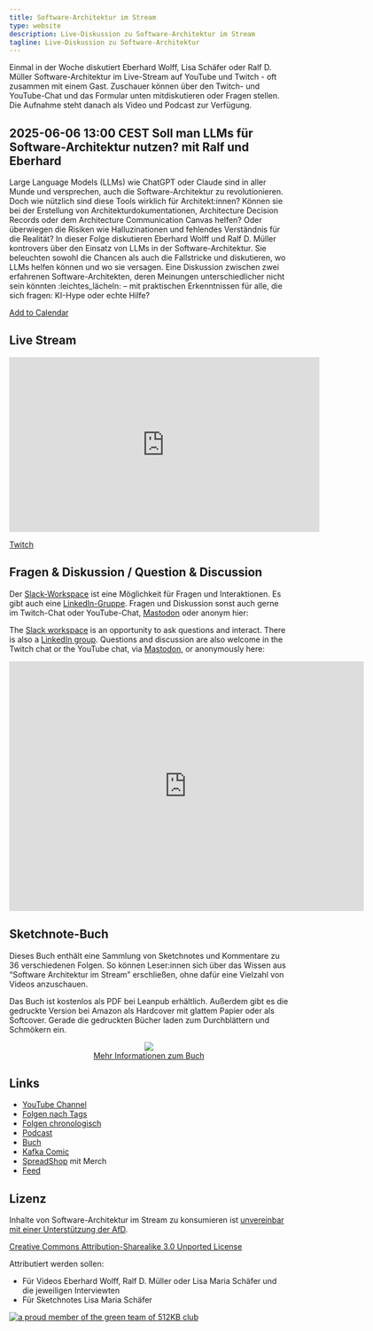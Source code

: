 ```yaml
---
title: Software-Architektur im Stream
type: website
description: Live-Diskussion zu Software-Architektur im Stream
tagline: Live-Diskussion zu Software-Architektur
---
```


Einmal in der Woche diskutiert Eberhard Wolff, Lisa Schäfer oder Ralf
D. Müller
Software-Architektur im
Live-Stream auf YouTube und Twitch - oft zusammen mit einem
Gast. Zuschauer können über den Twitch- und YouTube-Chat und
das Formular unten mitdiskutieren oder Fragen
stellen. 
Die Aufnahme steht danach als Video und Podcast zur Verfügung.

## 2025-06-06 13:00 CEST Soll man LLMs für Software-Architektur nutzen?  mit Ralf und Eberhard

Large Language Models (LLMs) wie ChatGPT oder Claude sind in aller
Munde und versprechen, auch die Software-Architektur zu
revolutionieren. Doch wie nützlich sind diese Tools wirklich für
Architekt:innen? Können sie bei der Erstellung von
Architekturdokumentationen, Architecture Decision Records oder dem
Architecture Communication Canvas helfen? Oder überwiegen die Risiken
wie Halluzinationen und fehlendes Verständnis für die Realität? In
dieser Folge diskutieren Eberhard Wolff und Ralf D. Müller kontrovers
über den Einsatz von LLMs in der Software-Architektur. Sie beleuchten
sowohl die Chancen als auch die Fallstricke und diskutieren, wo LLMs
helfen können und wo sie versagen. Eine Diskussion zwischen zwei
erfahrenen Software-Architekten, deren Meinungen unterschiedlicher
nicht sein könnten :leichtes_lächeln: – mit praktischen Erkenntnissen
für alle, die sich fragen: KI-Hype oder echte Hilfe?

[Add to Calendar](stream.ics)

## Live Stream

<center>
<div class="embed-container"> <iframe width="560" height="315"
	src="https://www.youtube-nocookie.com/embed/KYbexryOFQA"
	frameborder="0" allow="accelerometer; autoplay; clipboard-write;
	encrypted-media; gyroscope; picture-in-picture fullscreen"
	></iframe>
</div>
</center>

[Twitch](https://www.twitch.tv/ebrwolff)

## Fragen & Diskussion  / Question & Discussion

Der [Slack-Workspace](https://join.slack.com/t/softwarearchi-z7a7941/shared_invite/zt-1tulnbk2p-RfGUvFstUIqywdZFU3MhAw) ist eine Möglichkeit für Fragen und
Interaktionen.
Es gibt auch eine
[LinkedIn-Gruppe](https://www.linkedin.com/groups/12879027/).
Fragen und Diskussion sonst auch gerne im Twitch-Chat oder
YouTube-Chat, 
[Mastodon](https://mastodon.social/web/@ewolff) oder anonym
hier:

The [Slack workspace](https://join.slack.com/t/softwarearchi-z7a7941/shared_invite/zt-1tulnbk2p-RfGUvFstUIqywdZFU3MhAw) is an opportunity to ask questions and
interact.
There is also a [LinkedIn
group](https://www.linkedin.com/groups/12879027/).
Questions and discussion are also welcome in the Twitch chat or the
YouTube chat, via
[Mastodon](https://mastodon.social/web/@ewolff), or
anonymously here:

<div class="embed-container">
<div class="ratio4x3">
<iframe
src="https://docs.google.com/forms/d/e/1FAIpQLSf0xIZkNG_wRJ0IiobVcO3Z-q3dQMcwYTww0wgiWCupZCKM4A/viewform?embedded=true"
width="640" height="450" frameborder="0" marginheight="0"
marginwidth="0">Loading…</iframe>
</div>
</div>

## Sketchnote-Buch

Dieses Buch enthält eine Sammlung von Sketchnotes und Kommentare zu 36
verschiedenen Folgen. So können Leser:innen sich über das Wissen aus
“Software Architektur im Stream” erschließen, ohne dafür eine Vielzahl
von Videos anzuschauen.

Das Buch ist kostenlos als PDF bei Leanpub erhältlich. Außerdem gibt
es die gedruckte Version bei Amazon als Hardcover mit glattem Papier
oder als Softcover. Gerade die gedruckten Bücher laden zum
Durchblättern und Schmökern ein. 

<center>

<a href="sketchnote-buch"> <img
src="sketchnote-buch.jpg" /> <br /> Mehr Informationen zum Buch</a>

</center>

## Links

* [YouTube Channel](https://www.youtube.com/user/ewolff/)
* [Folgen nach Tags](tags.html)
* [Folgen chronologisch](chronologisch.html)
* [Podcast](podcast.html)
* [Buch](/sketchnote-buch)
* [Kafka Comic](/kafka-comic)
* [SpreadShop](https://software-architektur-im-stream.myspreadshop.de/)
  mit Merch
* [Feed](feed.xml)

## Lizenz

Inhalte von Software-Architektur im Stream zu konsumieren ist
[unvereinbar mit einer Unterstützung der AfD](/2024/01/22/folge198.html).

[Creative Commons Attribution-Sharealike 3.0 Unported
License](http://creativecommons.org/licenses/by-sa/3.0/)

Attributiert werden sollen:

* Für Videos Eberhard Wolff, Ralf D. Müller oder Lisa Maria Schäfer und die jeweiligen Interviewten
* Für Sketchnotes Lisa Maria Schäfer

<a rel="me" href="https://mastodon.social/@ewolff"></a>

<a href="https://512kb.club"><img src="https://512kb.club/assets/images/green-team.svg"
alt="a proud member of the green team of 512KB club" /></a>
